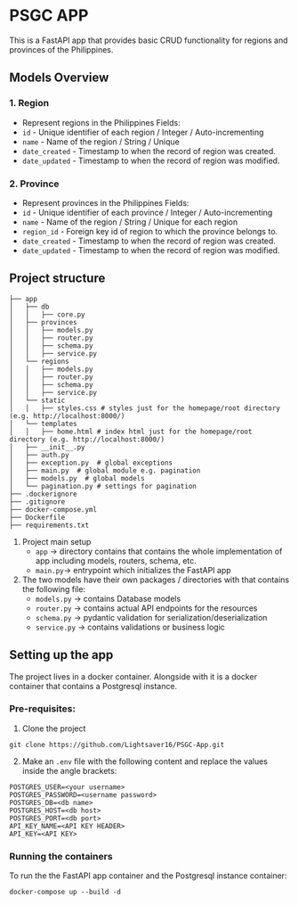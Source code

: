 # PSGC APP
This is a FastAPI app that provides basic CRUD functionality for regions and provinces of the Philippines.

## Models Overview
### 1. Region
- Represent regions in the Philippines
Fields:
- `id` - Unique identifier of each region / Integer / Auto-incrementing
- `name` - Name of the region / String / Unique
- `date_created` - Timestamp to when the record of region was created.
- `date_updated` - Timestamp to when the record of region was modified.


### 2. Province
- Represent provinces in the Philippines
Fields:
- `id` - Unique identifier of each province / Integer / Auto-incrementing
- `name` - Name of the region / String / Unique for each region
- `region_id` - Foreign key id of region to which the province belongs to.
- `date_created` - Timestamp to when the record of region was created.
- `date_updated` - Timestamp to when the record of region was modified.

## Project structure
```
├── app
│   ├── db
│   │   ├── core.py
│   ├── provinces
│   │   ├── models.py
│   │   ├── router.py
│   │   ├── schema.py
│   │   ├── service.py
│   └── regions
│   │   ├── models.py
│   │   ├── router.py
│   │   ├── schema.py
│   │   ├── service.py
│   └── static
│   │   ├── styles.css # styles just for the homepage/root directory (e.g. http://localhost:8000/)
│   └── templates
│   │   ├── home.html # index html just for the homepage/root directory (e.g. http://localhost:8000/)
│   ├── __init__.py
│   ├── auth.py  
│   ├── exception.py  # global exceptions
│   ├── main.py  # global module e.g. pagination
│   ├── models.py  # global models
│   └── pagination.py # settings for pagination
├── .dockerignore
├── .gitignore
├── docker-compose.yml
├── Dockerfile
├── requirements.txt
```
1. Project main setup
   - `app` -> directory contains that contains the whole implementation of app including models, routers, schema, etc.
   - `main.py`-> entrypoint which initializes the FastAPI app
2. The two models have their own packages / directories with that contains the following file:
   - `models.py` -> contains Database models
   - `router.py` -> contains actual API endpoints for the resources
   - `schema.py` -> pydantic validation for serialization/deserialization
   - `service.py` -> contains validations or business logic
  
## Setting up the app
The project lives in a docker container. Alongside with it is a docker container that contains a Postgresql instance.
### Pre-requisites:
1. Clone the project
```
git clone https://github.com/Lightsaver16/PSGC-App.git
```
2. Make an `.env` file with the following content and replace the values inside the angle brackets:
```
POSTGRES_USER=<your username>
POSTGRES_PASSWORD=<username password>
POSTGRES_DB=<db name>
POSTGRES_HOST=<db host>
POSTGRES_PORT=<db port>
API_KEY_NAME=<API KEY HEADER>
API_KEY=<API KEY>
```
### Running the containers
To run the the FastAPI app container and the Postgresql instance container:
```
docker-compose up --build -d
```
